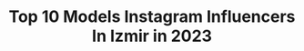---
title: Top 10 Models Instagram Influencers In Izmir in 2023
description: >-
  Find top models Instagram influencers in Izmir in 2023. Most popular hashtags: #izmir #model #istanbul #photo.
platform: Instagram
hits: 59
text_top: Identify the most popular Instagram accounts on inBeat.
text_bottom: Our search engine holds 59 Instagram influencers like this in Izmir, Turkey for you to connect with.
profiles:
  - username: "simgesiofficial"
    fullname: >-
      simge şahin
    bio: >-
      🍓 🍓 🍓 🎤solist🎤 🎶 Müzik Öğretmeni🎶 YouTube kanalımı çookkça gezebilirsiniz ⤵️⤵️
    location: "Turkey"
    followers: 8456
    engagement: 1497
    commentsToLikes: 0.033611
    id: ck14irfqqguqm0i19p7ra3vsd
    verified: false
    hashtags: "#naturephotography, #photography, #photooftheday, #turkey"
  - username: "vlknbrt"
    fullname: >-
      ᴠᴏʟᴋᴀɴ ʙᴀʀᴜᴛ | 𝚙𝚑𝚘𝚝𝚘𝚐𝚛𝚊𝚙𝚑𝚢
    bio: >-
      ɪ ᴀᴍ ɪɴ ʟᴏs ᴀɴɢᴇʟᴇs ɴᴏᴡ 📍 ᴅᴍ ᴛᴏ ʙᴏᴏᴋ ғᴏʀ sʜᴏᴏᴛɪɴɢ 📸 - 𝑝𝑜𝑟𝑡𝑟𝑎𝑖𝑡 -𝑓𝑎𝑠ℎ𝑖𝑜𝑛 -𝑠𝑝𝑜𝑟𝑡
    location: "Turkey"
    followers: 6895
    engagement: 647
    commentsToLikes: 0.030472
    id: ckapb6kejyr5h0i78v3qx8bvh
    verified: false
    hashtags: "#photography, #modelling, #photooftheday, #russian"
  - username: "afrodizyakliaskparfumu"
    fullname: >-
      Afrodizyaklı Aşk Parfümü
    bio: >-
      ⚜️Horus Nefertem🌴 ⚜️Afrodizyaklı Aşk Parfümü ⚜️Etkili Kalıcılık, Teninize Sinecek . ⚜️Kokunla Partnerini Etkile .. 📲Sipariş WP 0538 433 3062 veya DM 👈
    location: "Turkey"
    followers: 96470
    engagement: 98
    commentsToLikes: 0.003341
    id: ck5hlaaxajuxr0i11mhgaaiuo
    verified: false
    hashtags: "#kal, #antalya, #voguebrasil, #vogue"
  - username: "naturelpretty"
    fullname: >-
      Naturel Pretty🌹
    bio: >-
      DM yok 🚫🚫🚫 📸📸📸📸📸 #amatorphotography 😉📸 #nicond3400 Tüm fotoğraflar tarafimdan📸📷
    location: "Turkey"
    followers: 8600
    engagement: 722
    commentsToLikes: 0.113013
    id: ckap5l2jbc5os0i784cdd67tz
    verified: false
    hashtags: "#kadrajt, #igs, #yourshotphotographer, #anilarisakla"
  - username: "makeupbymahsima"
    fullname: >-
      Mahsima
    bio: >-
      uwcee company certified 📍istanbul🇹🇷 💄Freelance makeup artist @mahsiiiiima
    location: "Turkey"
    followers: 10502
    engagement: 92
    commentsToLikes: 0.048454
    id: ck0vyxftu697s0i194xxfx4w0
    verified: false
    hashtags: "#photooftheday, #makeup, #sa, #makyaj"
  - username: "nurayalpaslanofficial"
    fullname: >-
      🍀✌️🤍 NURAY ALPASLAN OFFICIAL
    bio: >-
      🍀🤍 💚 Always Be Happy ⓁⒺⓉ’Ⓢ ⒹⒶⓃⒸⒺ ⓉⓄⒼⒺⓉⒽⒺⓇ 💚 🤍 🍀 Professional Dancer💃 Choreographer 👯‍♀️ Model 📷 🔻Officials Sponsor🔻 @pivaccisocialdance
    location: "Turkey"
    followers: 9864
    engagement: 325
    commentsToLikes: 0.064770
    id: ck5c9wdiwc93g0i11zxjqcn7r
    verified: false
    hashtags: "#blonde, #dancevideo, #repost, #bachatatime"
  - username: "sabirliebeveynler_pedagoganne"
    fullname: >-
      Pedagog/Aile dan. Gül ÖZTÜRK
    bio: >-
      👨‍👩‍👧Evli ve anne Seminer ve söyleşi daveti için DM lütfen. 🎀ERÜ PDR lisans/master 🎀Hacettepe Üni. Aile danışmanlığı. 🎀Başkent üni.Oyun terapis
    location: "Turkey"
    followers: 22026
    engagement: 288
    commentsToLikes: 0.018508
    id: ck13c5jxhypws0i19sormwuz4
    verified: false
    hashtags: "#erkek, #destek, #pedagog, #lohusaanneler"
  - username: "hakikicemarslan"
    fullname: >-
      Cem Arslan
    bio: >-
      🎧 Ne Sağcı, Ne Solcu, Radyocu🎙Best FM📻 🎙07:00-09:00 GAZOZ AĞACI 🎵18:00-20:00 GAZOR Menajer: ebru@ebrukaraca.com.tr Youtube: hakikicemarslan
    location: "Turkey"
    followers: 123223
    engagement: 218
    commentsToLikes: 0.029907
    id: ck5c8dgow992u0i11x7hbnojs
    verified: true
    hashtags: "#camera, #retro, #shooting, #blackandwhitephotography"
  - username: "nurdan_civici"
    fullname: >-
      🌱💦🌞🌲
    bio: >-
      Mutluluk tohumu ekmek için geç değil. Dental Asistan 📸Nikon D5100 Admin 👉@yourshot_turkey Bütün fotoğraflar bana aittir. İzmir
    location: "Turkey"
    followers: 4815
    engagement: 1341
    commentsToLikes: 0.063111
    id: ck8t96yf3n3200j783hfcwltv
    verified: false
    hashtags: "#objektifimden, #bnw, #bns, #turklikeben"
  - username: "sudesudemirelofficial"
    fullname: >-
      sudesu demirel
    bio: >-
      Model&koreograf&oyuncu:03haziran: ikizler ::: https://youtu.be sudesudemirel reklam&işbirliği&DM
    location: "Turkey"
    followers: 31618
    engagement: 301
    commentsToLikes: 0.085808
    id: ck5ca2qshcl140i11atatabbq
    verified: false
    hashtags: "#instagramers, #istanbul, #manken, #bodrum"
---